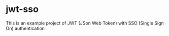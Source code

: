 # jwt-sso

This is an example project of JWT (JSon Web Token) with SSO (Single Sign On) authentication
